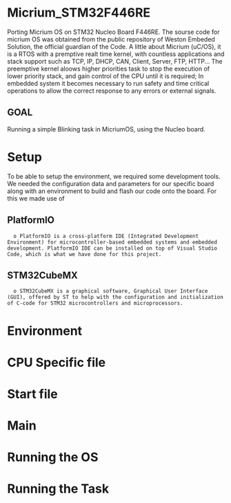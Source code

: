 # Micrium_STM32F446RE
Porting Micrium OS on STM32 Nucleo Board F446RE.
The sourse code for micrium OS was obtained from the public repository
of Weston Embeded Solution, the official guardian of the Code.
A little about Micrium (uC/OS), it is a RTOS with a premptive realt time kernel,
with countless applications and stack support such as TCP, IP, DHCP, CAN, Client, Server, FTP, HTTP...
The preemptive kernel aloows higher priorities task to stop the execution of lower priority stack,
and gain control of the CPU until it is required;
In embedded system it becomes necessary to run safety and time critical operations to allow
the correct response to any errors or external signals.

## GOAL
Running a simple Blinking task in MicriumOS, using the Nucleo board.

# Setup
To be able to setup the environment, we required some development tools.
We needed the configuration data and parameters for our specific board along with an environment to build and flash our code onto the board. 
For this we made use of
##  PlatformIO
      o	PlatformIO is a cross-platform IDE (Integrated Development Environment) for microcontroller-based embedded systems and embedded development. PlatformIO IDE can be installed on top of Visual Studio Code, which is what we have done for this project. 
##	STM32CubeMX
      o	STM32CubeMX is a graphical software, Graphical User Interface (GUI), offered by ST to help with the configuration and initialization of C-code for STM32 microcontrollers and microprocessors. 



# Environment

# CPU Specific file

# Start file

# Main 

# Running the OS

# Running the Task

